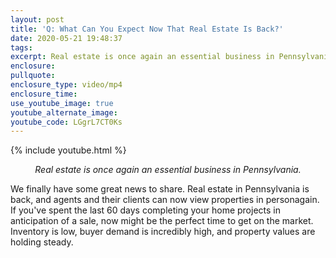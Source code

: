 ```yaml
---
layout: post
title: 'Q: What Can You Expect Now That Real Estate Is Back?'
date: 2020-05-21 19:48:37
tags:
excerpt: Real estate is once again an essential business in Pennsylvania.
enclosure:
pullquote:
enclosure_type: video/mp4
enclosure_time:
use_youtube_image: true
youtube_alternate_image:
youtube_code: LGgrL7CT0Ks
---
```


{% include youtube.html %}

<center><em> Real estate is once again an essential business in Pennsylvania. </em></center>

We finally have some great news to share. Real estate in Pennsylvania is back, and agents and their clients can now view properties in personagain. If you've spent the last 60 days completing your home projects in anticipation of a sale, now might be the perfect time to get on the market. Inventory is low, buyer demand is incredibly high, and property values are holding steady.